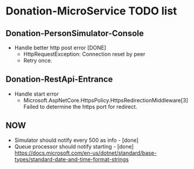 # Donation-MicroService TODO list

## Donation-PersonSimulator-Console

- Handle better http post error [DONE]
    * HttpRequestException: Connection reset by peer
    * Retry once.


## Donation-RestApi-Entrance

- Handle start error
    * Microsoft.AspNetCore.HttpsPolicy.HttpsRedirectionMiddleware[3] Failed to determine the https port for redirect.

## NOW

- Simulator should notify every 500 as info - [done]
- Queue processor should notify starting - [done]
https://docs.microsoft.com/en-us/dotnet/standard/base-types/standard-date-and-time-format-strings    